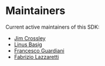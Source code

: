 # Maintainers

Current active maintainers of this SDK:

- [Jim Crossley](https://github.com/jcrossley3)
- [Linus Basig](https://github.com/linuxbasic)
- [Francesco Guardiani](https://github.com/slinkydeveloper)
- [Fabrizio Lazzaretti](https://github.com/Lazzaretti)
